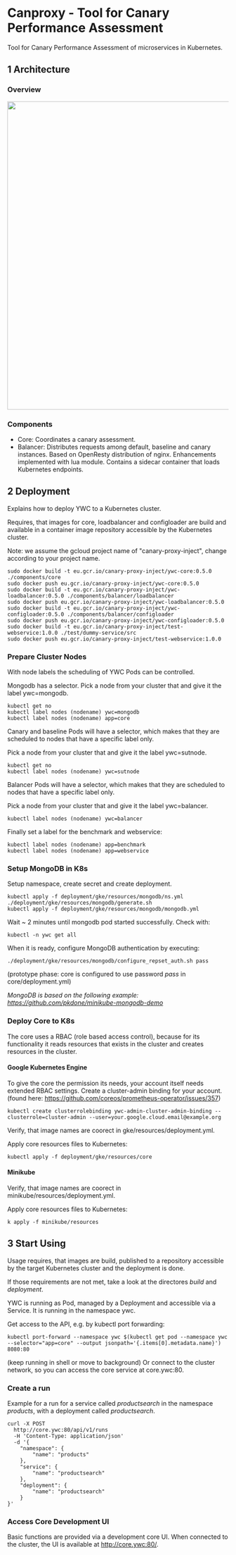 # Canproxy - Tool for Canary Performance Assessment

Tool for Canary Performance Assessment of microservices in Kubernetes.

## 1 Architecture

### Overview

<img src="https://gitlab.com/alxdev/thesis-dev/raw/master/docs/images/img_ywc_architecture_complete.png" width="700">

### Components

* Core: Coordinates a canary assessment.
* Balancer: Distributes requests among default, baseline and canary instances.
Based on OpenResty distribution of nginx.
Enhancements implemented with lua module.
Contains a sidecar container that loads Kubernetes endpoints.



## 2 Deployment

Explains how to deploy YWC to a Kubernetes cluster.

Requires, that images for core, loadbalancer and configloader are
build and available in a container image repository accessible by the Kubernetes cluster.

Note: we assume the gcloud project name of "canary-proxy-inject", change according to your project name.

```
sudo docker build -t eu.gcr.io/canary-proxy-inject/ywc-core:0.5.0 ./components/core
sudo docker push eu.gcr.io/canary-proxy-inject/ywc-core:0.5.0
sudo docker build -t eu.gcr.io/canary-proxy-inject/ywc-loadbalancer:0.5.0 ./components/balancer/loadbalancer
sudo docker push eu.gcr.io/canary-proxy-inject/ywc-loadbalancer:0.5.0
sudo docker build -t eu.gcr.io/canary-proxy-inject/ywc-configloader:0.5.0 ./components/balancer/configloader
sudo docker push eu.gcr.io/canary-proxy-inject/ywc-configloader:0.5.0
sudo docker build -t eu.gcr.io/canary-proxy-inject/test-webservice:1.0.0 ./test/dummy-service/src
sudo docker push eu.gcr.io/canary-proxy-inject/test-webservice:1.0.0
```

### Prepare Cluster Nodes ###

With node labels the scheduling of YWC Pods can be controlled.

Mongodb has a selector.
Pick a node from your cluster that and give it the label ywc=mongodb.

```
kubectl get no
kubectl label nodes (nodename) ywc=mongodb
kubectl label nodes (nodename) app=core
```

Canary and baseline Pods will have a selector,
which makes that they are scheduled to nodes that have a specific label only.

Pick a node from your cluster that and give it the label ywc=sutnode.

```
kubectl get no
kubectl label nodes (nodename) ywc=sutnode
```

Balancer Pods will have a selector,
which makes that they are scheduled to nodes that have a specific label only.

Pick a node from your cluster that and give it the label ywc=balancer.
```
kubectl label nodes (nodename) ywc=balancer
```

Finally set a label for the benchmark and webservice:
```
kubectl label nodes (nodename) app=benchmark
kubectl label nodes (nodename) app=webservice
```

### Setup MongoDB in K8s ###
Setup namespace, create secret and create deployment.
```
kubectl apply -f deployment/gke/resources/mongodb/ns.yml
./deployment/gke/resources/mongodb/generate.sh
kubectl apply -f deployment/gke/resources/mongodb/mongodb.yml
```
Wait ~ 2 minutes until mongodb pod started successfully.
Check with:
```
kubectl -n ywc get all
```
When it is ready, configure MongoDB authentication by executing:
```
./deployment/gke/resources/mongodb/configure_repset_auth.sh pass
```
(prototype phase: core is configured to use password *pass* in core/deployment.yml)

*MongoDB is based on the following example:
https://github.com/pkdone/minikube-mongodb-demo*

### Deploy Core to K8s ###
The core uses a RBAC (role based access control), because for its functionality
it reads resources that exists in the cluster and creates resources in the cluster.

#### Google Kubernetes Engine ####
To give the core the permission its needs, your account itself needs extended RBAC settings.
Create a cluster-admin binding for your account.
(found here: https://github.com/coreos/prometheus-operator/issues/357)
```
kubectl create clusterrolebinding ywc-admin-cluster-admin-binding --clusterrole=cluster-admin --user=your.google.cloud.email@example.org
```

Verify, that image names are coorect in gke/resources/deployment.yml.

Apply core resources files to Kubernetes:
```
kubectl apply -f deployment/gke/resources/core
```

#### Minikube ####

Verify, that image names are coorect in minikube/resources/deployment.yml.

Apply core resources files to Kubernetes:
```
k apply -f minikube/resources
```


## 3 Start Using

Usage requires, that images are build, published to a repository
accessible by the target Kubernetes cluster
and the deployment is done.

If those requirements are not met, take a look at the directores *build* and *deployment*.

YWC is running as Pod, managed by a Deployment and accessible via a Service.
It is running in the namespace ywc.

Get access to the API, e.g. by kubectl port forwarding:

```
kubectl port-forward --namespace ywc $(kubectl get pod --namespace ywc --selector="app=core" --output jsonpath='{.items[0].metadata.name}') 8080:80
```
(keep running in shell or move to background)
Or connect to the cluster network, so you can access the core service
at core.ywc:80.

### Create a run ###
Example for a run for a service called *productsearch* in the namespace *products*,
with a deployment called *productsearch*.
```
curl -X POST
  http://core.ywc:80/api/v1/runs
  -H 'Content-Type: application/json'
  -d '{
    "namespace": {
        "name": "products"
    },
    "service": {
		"name": "productsearch"
	},
	"deployment": {
		"name": "productsearch"
	}
}'
```

### Access Core Development UI ###
Basic functions are provided via a development core UI.
When connected to the cluster, the UI is available at http://core.ywc:80/.
